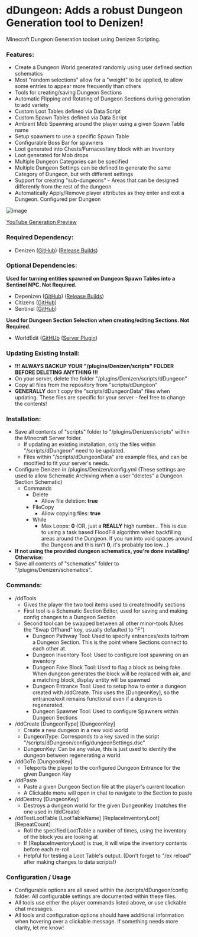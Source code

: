 # dDungeon: Adds a robust Dungeon Generation tool to Denizen!
Minecraft Dungeon Generation toolset using Denizen Scripting.

### Features:
* Create a Dungeon World generated randomly using user defined section schematics
* Most "random selections" allow for a "weight" to be applied, to allow some entries to appear more frequently than others
* Tools for creating/saving Dungeon Sections
* Automatic Flipping and Rotating of Dungeon Sections during generation to add variety
* Custom Loot Tables defined via Data Script
* Custom Spawn Tables defined via Data Script
* Ambient Mob Spawning around the player using a given Spawn Table name
* Setup spawners to use a specific Spawn Table
* Configurable Boss Bar for spawners
* Loot generated into Chests/Furnaces/any block with an Inventory
* Loot generated for Mob drops
* Multiple Dungeon Categories can be specified
* Multiple Dungeon Settings can be defined to generate the same Category of Dungeon, but with different settings
* Support for creating "sub-dungeons" - Areas that can be designed differently from the rest of the dungeon
* Automatically Apply/Remove player attributes as they enter and exit a Dungeon. Configured per Dungeon

![image](https://github.com/kitkatod/dDungeon/assets/100255227/302db807-985f-4996-976b-8f2540bb184d)

[YouTube Generation Preview](https://youtu.be/4291zh7caW4)

### Required Dependency:
- Denizen ([GitHub](https://github.com/DenizenScript/Denizen)) ([Release Builds](https://ci.citizensnpcs.co/job/Denizen/))

### Optional Dependencies:
**Used for turning entities spawned on Dungeon Spawn Tables into a Sentinel NPC. Not Required.**
- Depenizen ([GitHub](https://github.com/DenizenScript/Depenizen)) ([Release Builds](https://ci.citizensnpcs.co/job/Depenizen/))
- Citizens ([GitHub](https://github.com/CitizensDev/Citizens2))
- Sentinel ([GitHub](https://github.com/mcmonkeyprojects/Sentinel))

**Used for Dungeon Section Selection when creating/editing Sections. Not Required.**
- WorldEdit ([GitHUb](https://github.com/EngineHub/WorldEdit) ([Server Plugin](https://dev.bukkit.org/projects/worldedit))

### Updating Existing Install:
- **!!! ALWAYS BACKUP YOUR "/plugins/Denizen/scripts" FOLDER BEFORE DELETING ANYTHING !!!**
- On your server, delete the folder "/plugins/Denizen/scripts/dDungeon"
- Copy all files from the repository from "scripts/dDungeon"
- **GENERALLY** don't copy the "scripts/dDungeonData" files when updating. These files are specific for your server - feel free to change the contents!

### Installation:
- Save all contents of "scripts" folder to "/plugins/Denizen/scripts" within the Minecraft Server folder.
  - If updating an existing installation, only the files within "/scripts/dDungeon" need to be updated.
  - Files within "/scripts/dDungeonData" are example files, and can be modified to fit your server's needs.
- Configure Denizen in /plugins/Denizen/config.yml (These settings are used to allow Schematic Archiving when a user "deletes" a Dungeon Section Schematic)
  - Commands
    - Delete
      - Allow file deletion: **true**
    - FileCopy
      - Allow copying files: **true**
    - While
      - Max Loops: **0** (OR, just a **REALLY** high number... This is due to using a task based FloodFill algorithm when backfilling areas around the Dungeon. If you run into void spaces around the Dungeon and this isn't **0**, it's probably too low...)
- **If not using the provided dungeon schematics, you're done installing! Otherwise:**
-  Save all contents of "schematics" folder to "/plugins/Denizen/schematics".

### Commands:
- /ddTools
  - Gives the player the two tool items used to create/modify sections
  - First tool is a Schematic Section Editor, used for saving and making config changes to a Dungeon Section
  - Second tool can be swapped between all other minor-tools (Uses the "Swap Offhand" key, usually defaulted to "F")
    - Dungeon Pathway Tool: Used to specify entrances/exits to/from a Dungeon Section. This is the point where Sections connect to each other at.
    - Dungeon Inventory Tool: Used to configure loot spawning on an inventory
    - Dungeon Fake Block Tool: Used to flag a block as being fake. When dungeon generates the block will be replaced with air, and a matching block_display entity will be spawned
    - Dungeon Entrance Tool: Used to setup how to enter a dungeon created with /ddCreate. This uses the [DungeonKey], so the entrance/exit remains functional even if a dungeon is regenerated.
    - Dungeon Spawner Tool: Used to configure Spawners within Dungeon Sections
- /ddCreate [DungeonType] [DungeonKey]
  - Create a new dungeon in a new void world
  - DungeonType: Corresponds to a key saved in the script "/scripts/dDungeon/config/dungeonSettings.dsc"
  - DungeonKey: Can be any value, this is just used to identify the dungeon between regenerating a world
- /ddGoTo [DungeonKey]
  - Teleports the player to the configured Dungeon Entrance for the given Dungeon Key
- /ddPaste
  - Paste a given Dungeon Section file at the player's current location
  - A Clickable menu will open in chat to navigate to the Section to paste
- /ddDestroy [DungeonKey]
  - Destroys a dungeon world for the given DungeonKey (matches the one used in /ddCreate)
- /ddTestLootTable [LootTableName] [ReplaceInventoryLoot] [RepeatCount]
  - Roll the specified LootTable a number of times, using the inventory of the block you are looking at
  - If [ReplaceInventoryLoot] is true, it will wipe the inventory contents before each re-roll
  - Helpful for testing a Loot Table's output. (Don't forget to "/ex reload" after making changes to data scripts!)
 

### Configuration / Usage
- Configurable options are all saved within the /scripts/dDungeon/config folder. All configurable settings are documented within these files.
- All tools use either the player commands listed above, or use clickable chat messages.
- All tools and configuration options should have additional information when hovering over a clickable message. If something needs more clarity, let me know!
